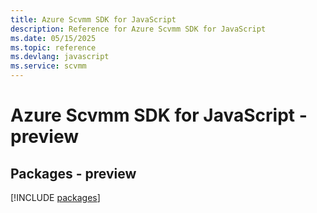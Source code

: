 ```yaml
---
title: Azure Scvmm SDK for JavaScript
description: Reference for Azure Scvmm SDK for JavaScript
ms.date: 05/15/2025
ms.topic: reference
ms.devlang: javascript
ms.service: scvmm
---
```

# Azure Scvmm SDK for JavaScript - preview
## Packages - preview
[!INCLUDE [packages](scvmm-index.md)]